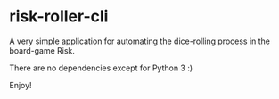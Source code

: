 # risk-roller-cli

A very simple application for automating the dice-rolling process in the
board-game Risk. 

There are no dependencies except for Python 3 :)

Enjoy!
